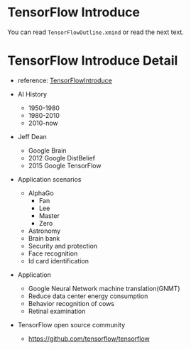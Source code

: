 # TensorFlow Introduce

You can read `TensorFlowOutline.xmind` or read the next text.


# TensorFlow Introduce Detail

- reference: [TensorFlowIntroduce](TensorFlowIntroduce.pdf)

- AI History
    - 1950-1980
    - 1980-2010
    - 2010-now
- Jeff Dean
    - Google Brain
    - 2012 Google DistBelief
    - 2015 Google TensorFlow
- Application scenarios
    - AlphaGo
        - Fan
        - Lee
        - Master
        - Zero
    - Astronomy
    - Brain bank
    - Security and protection
    - Face recognition
    - Id card identification
- Application
    - Google Neural Network machine translation(GNMT)
    - Reduce data center energy consumption
    - Behavior recognition of cows
    - Retinal examination
- TensorFlow open source community
    - https://github.com/tensorflow/tensorflow
    